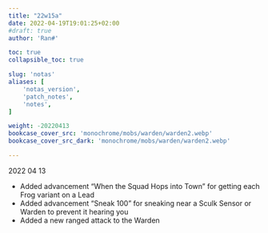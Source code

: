```yaml
---
title: "22w15a"
date: 2022-04-19T19:01:25+02:00
#draft: true
author: 'Ran#'

toc: true
collapsible_toc: true

slug: 'notas'
aliases: [
    'notas_version',
    'patch_notes',
    'notes',
]

weight: -20220413
bookcase_cover_src: 'monochrome/mobs/warden/warden2.webp'
bookcase_cover_src_dark: 'monochrome/mobs/warden/warden2.webp'

---
```


2022 04 13

- Added advancement “When the Squad Hops into Town” for getting each Frog variant on a Lead
- Added advancement “Sneak 100” for sneaking near a Sculk Sensor or Warden to prevent it hearing you
- Added a new ranged attack to the Warden
